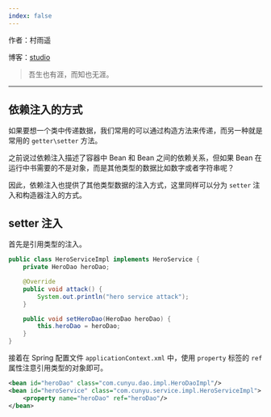 ```yaml
---
index: false
---
```


作者：村雨遥

博客：[studio](https://ez4jam1n.github.io/studio)

> 吾生也有涯，而知也无涯。

---

## 依赖注入的方式

如果要想一个类中传递数据，我们常用的可以通过构造方法来传递，而另一种就是常用的 `getter\setter` 方法。

之前说过依赖注入描述了容器中 Bean 和 Bean 之间的依赖关系，但如果 Bean 在运行中书需要的不是对象，而是其他类型的数据比如数字或者字符串呢？

因此，依赖注入也提供了其他类型数据的注入方式，这里同样可以分为 `setter` 注入和构造器注入的方式。

## setter 注入

首先是引用类型的注入。

```java
public class HeroServiceImpl implements HeroService {
    private HeroDao heroDao;

    @Override
    public void attack() {
        System.out.println("hero service attack");
    }

    public void setHeroDao(HeroDao heroDao) {
        this.heroDao = heroDao;
    }
}
```

接着在 Spring 配置文件 `applicationContext.xml` 中，使用 `property` 标签的 `ref` 属性注意引用类型的对象即可。

```xml
<bean id="heroDao" class="com.cunyu.dao.impl.HeroDaoImpl"/>
<bean id="heroService" class="com.cunyu.service.impl.HeroServiceImpl">
    <property name="heroDao" ref="heroDao"/>
</bean>
```
